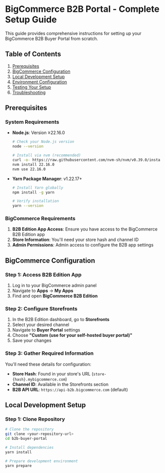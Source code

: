 # BigCommerce B2B Portal - Complete Setup Guide

This guide provides comprehensive instructions for setting up your BigCommerce B2B Buyer Portal from scratch.

## Table of Contents

1. [Prerequisites](#prerequisites)
2. [BigCommerce Configuration](#bigcommerce-configuration)
3. [Local Development Setup](#local-development-setup)
4. [Environment Configuration](#environment-configuration)
5. [Testing Your Setup](#testing-your-setup)
6. [Troubleshooting](#troubleshooting)

## Prerequisites

### System Requirements

- **Node.js**: Version ≥22.16.0
  ```bash
  # Check your Node.js version
  node --version
  
  # Install via nvm (recommended)
  curl -o- https://raw.githubusercontent.com/nvm-sh/nvm/v0.39.0/install.sh | bash
  nvm install 22.16.0
  nvm use 22.16.0
  ```

- **Yarn Package Manager**: v1.22.17+
  ```bash
  # Install Yarn globally
  npm install -g yarn
  
  # Verify installation
  yarn --version
  ```

### BigCommerce Requirements

1. **B2B Edition App Access**: Ensure you have access to the BigCommerce B2B Edition app
2. **Store Information**: You'll need your store hash and channel ID
3. **Admin Permissions**: Admin access to configure the B2B app settings

## BigCommerce Configuration

### Step 1: Access B2B Edition App

1. Log in to your BigCommerce admin panel
2. Navigate to **Apps** → **My Apps**
3. Find and open **BigCommerce B2B Edition**

### Step 2: Configure Storefronts

1. In the B2B Edition dashboard, go to **Storefronts**
2. Select your desired channel
3. Navigate to **Buyer Portal** settings
4. Choose **"Custom (use for your self-hosted buyer portal)"**
5. Save your changes

### Step 3: Gather Required Information

You'll need these details for configuration:

- **Store Hash**: Found in your store's URL (`store-{hash}.mybigcommerce.com`)
- **Channel ID**: Available in the Storefronts section
- **B2B API URL**: `https://api-b2b.bigcommerce.com` (default)

## Local Development Setup

### Step 1: Clone Repository

```bash
# Clone the repository
git clone <your-repository-url>
cd b2b-buyer-portal

# Install dependencies
yarn install

# Prepare development environment
yarn prepare
